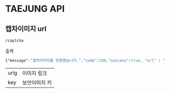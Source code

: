 # TAEJUNG API
## 캡차이미지 url
```css
/captcha
```
출력
```css
{"message":"캡차이미지를 반환했습니다.","code":200,"success":true, "url" : "https://dummyimage.com/2000x500/ffffff/33363c&text=58v9Lu", "key" : "58v9Lu" }
```

|       |         |
|---------|-------|
|  urlg        |이미지 링크|
| key       |보안이미지 키|
